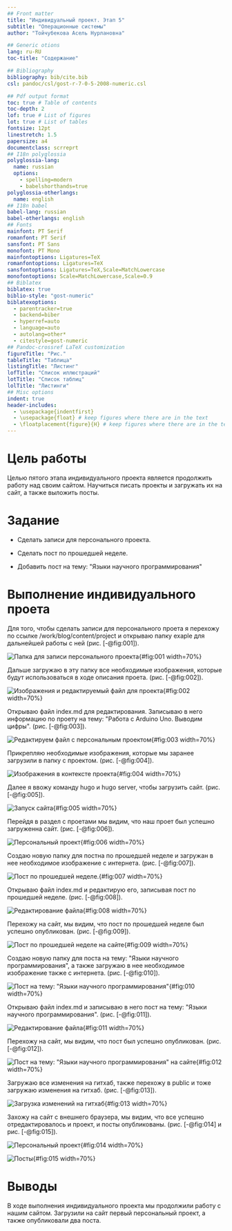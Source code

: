 ```yaml
---
## Front matter
title: "Индивидуальный проект. Этап 5"
subtitle: "Операционные системы"
author: "Тойчубекова Асель Нурлановна"

## Generic otions
lang: ru-RU
toc-title: "Содержание"

## Bibliography
bibliography: bib/cite.bib
csl: pandoc/csl/gost-r-7-0-5-2008-numeric.csl

## Pdf output format
toc: true # Table of contents
toc-depth: 2
lof: true # List of figures
lot: true # List of tables
fontsize: 12pt
linestretch: 1.5
papersize: a4
documentclass: scrreprt
## I18n polyglossia
polyglossia-lang:
  name: russian
  options:
	- spelling=modern
	- babelshorthands=true
polyglossia-otherlangs:
  name: english
## I18n babel
babel-lang: russian
babel-otherlangs: english
## Fonts
mainfont: PT Serif
romanfont: PT Serif
sansfont: PT Sans
monofont: PT Mono
mainfontoptions: Ligatures=TeX
romanfontoptions: Ligatures=TeX
sansfontoptions: Ligatures=TeX,Scale=MatchLowercase
monofontoptions: Scale=MatchLowercase,Scale=0.9
## Biblatex
biblatex: true
biblio-style: "gost-numeric"
biblatexoptions:
  - parentracker=true
  - backend=biber
  - hyperref=auto
  - language=auto
  - autolang=other*
  - citestyle=gost-numeric
## Pandoc-crossref LaTeX customization
figureTitle: "Рис."
tableTitle: "Таблица"
listingTitle: "Листинг"
lofTitle: "Список иллюстраций"
lotTitle: "Список таблиц"
lolTitle: "Листинги"
## Misc options
indent: true
header-includes:
  - \usepackage{indentfirst}
  - \usepackage{float} # keep figures where there are in the text
  - \floatplacement{figure}{H} # keep figures where there are in the text
---
```


# Цель работы

Целью пятого этапа индивидуального проекта является продолжить работу над своим сайтом. Научиться писать проекты и загружать их на сайт, а также выложить посты.

# Задание

- Сделать записи для персонального проекта.

- Сделать пост по прошедшей неделе.

- Добавить пост на тему: "Языки научного программирования"

# Выполнение индивидуального проета

Для того, чтобы сделать записи для персонального проета я перехожу по ссылке /work/blog/content/project и открываю папку exaple для дальнейшей работы с ней (рис. [-@fig:001]).

![Папка для записи персонального проекта](image/5.png){#fig:001 width=70%}

Дальше загружаю в эту папку все необходимые изображения, которые будут использоваться в ходе описания проета. (рис. [-@fig:002]).

![Изображения и редактируемый файл для проекта](image/1.png){#fig:002 width=70%}

Открываю файл index.md для редактирования. Записываю в него информацию по проету на тему: "Работа с Arduino Uno. Выводим цифры". (рис. [-@fig:003]).

![Редактируем файл с персональным проектом](image/2.png){#fig:003 width=70%} 

Прикрепляю необходимые изображения, которые мы заранее загрузили в папку с проектом. (рис. [-@fig:004]).

![Изображения в контексте проекта](image/3.png){#fig:004 width=70%}

Далее я ввожу команду hugo и hugo server, чтобы загрузить сайт. (рис. [-@fig:005]).

![Запуск сайта](image/14.png){#fig:005 width=70%}

Перейдя в раздел с проетами мы видим, что наш проет был успешно загруженна сайт. (рис. [-@fig:006]).

![Персональный проект](image/4.png){#fig:006 width=70%}

Создаю новую папку для постна по прошедшей неделе и загружан в нее необходимое изображение с интернета. (рис. [-@fig:007]).

![Пост по прошедшей неделе.](image/6.png){#fig:007 width=70%}

Открываю файл index.md и редактирую его, записывая пост по прошедшей неделе. (рис. [-@fig:008]).

![Редактирование файла](image/7.png){#fig:008 width=70%}

Перехожу на сайт, мы видим, что пост по прошедшей неделе был успешно опубликован. (рис. [-@fig:009]).

![Пост по прошедшей неделе на сайте](image/8.png){#fig:009 width=70%}

Создаю новую папку для поста на тему: "Языки научного программирования", а также загружаю в нее необходимое изображение также с интернета. (рис. [-@fig:010]).

![Пост на тему: "Языки научного программирования"](image/9.png){#fig:010 width=70%}

Открываю файл index.md и записываю в него пост на тему: "Языки научного программирования". (рис. [-@fig:011]).

![Редактирование файла](image/10.png){#fig:011 width=70%}

Перехожу на сайт, мы видим, что пост был успешно опубликован. (рис. [-@fig:012]).

![Пост на тему: "Языки научного программирования" на сайте](image/11.png){#fig:012 width=70%}

Загружаю все изменения на гитхаб, также перехожу в public и тоже загружаю изменения на гитхаб. (рис. [-@fig:013]).

![Загрузка изменений на гитхаб](image/15.png){#fig:013 width=70%}

Захожу на сайт с внешнего браузера, мы видим, что все успешно отредактировалось и проект, и посты опубликованы. (рис. [-@fig:014] и рис. [-@fig:015]).

![Персональный проект](image/12.png){#fig:014 width=70%}

![Посты](image/13.png){#fig:015 width=70%}

# Выводы

В ходе выполнения индивидуального проекта мы продолжили работу с нашим сайтом. Загрузили на сайт первый персональный проект, а также опубликовали два поста.
